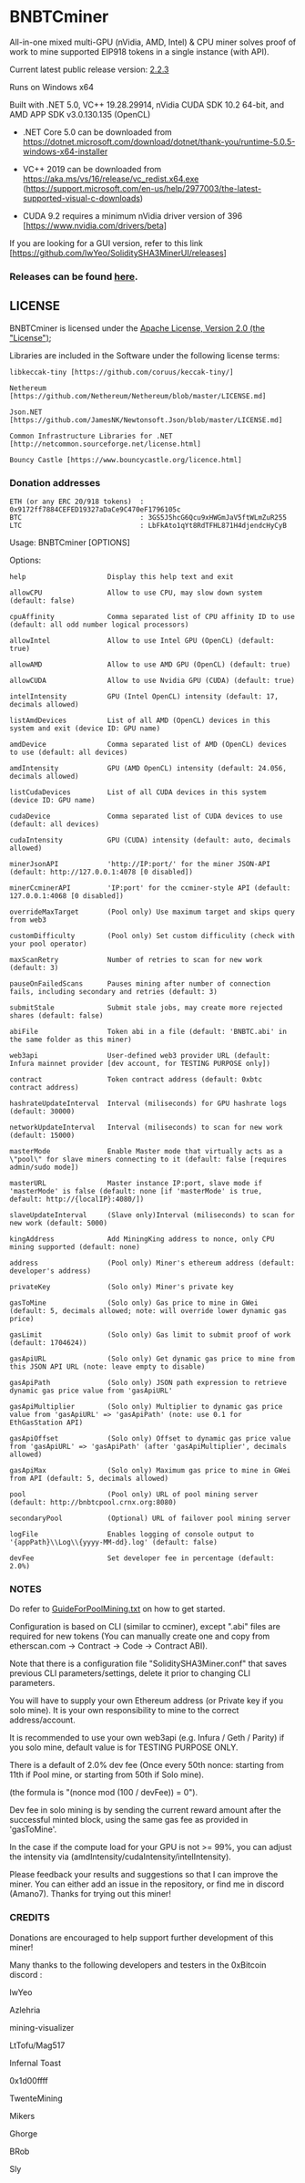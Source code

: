 # BNBTCminer
All-in-one mixed multi-GPU (nVidia, AMD, Intel) & CPU miner solves proof of work to mine supported EIP918 tokens in a single instance (with API).

Current latest public release version: [2.2.3](https://github.com/Mineions/BNBTCminer/releases/latest)

Runs on Windows x64

Built with .NET 5.0, VC++ 19.28.29914, nVidia CUDA SDK 10.2 64-bit, and AMD APP SDK v3.0.130.135 (OpenCL)

- .NET Core 5.0 can be downloaded from https://dotnet.microsoft.com/download/dotnet/thank-you/runtime-5.0.5-windows-x64-installer

- VC++ 2019 can be downloaded from https://aka.ms/vs/16/release/vc_redist.x64.exe (https://support.microsoft.com/en-us/help/2977003/the-latest-supported-visual-c-downloads)

- CUDA 9.2 requires a minimum nVidia driver version of 396 [https://www.nvidia.com/drivers/beta]

If you are looking for a GUI version, refer to this link [https://github.com/lwYeo/SoliditySHA3MinerUI/releases]

### Releases can be found [here](https://github.com/Mineions/BNBTCminer/releases).


## LICENSE

BNBTCminer is licensed under the [Apache License, Version 2.0 (the "License")](http://www.apache.org/licenses/LICENSE-2.0);

Libraries are included in the Software under the following license terms:
    
    libkeccak-tiny [https://github.com/coruus/keccak-tiny/]
    
    Nethereum [https://github.com/Nethereum/Nethereum/blob/master/LICENSE.md]
    
    Json.NET [https://github.com/JamesNK/Newtonsoft.Json/blob/master/LICENSE.md]
    
    Common Infrastructure Libraries for .NET [http://netcommon.sourceforge.net/license.html]
    
    Bouncy Castle [https://www.bouncycastle.org/licence.html]
    

### Donation addresses

    ETH (or any ERC 20/918 tokens)  : 0x9172ff7884CEFED19327aDaCe9C470eF1796105c
    BTC                             : 3GS5J5hcG6Qcu9xHWGmJaV5ftWLmZuR255
    LTC                             : LbFkAto1qYt8RdTFHL871H4djendcHyCyB
    

Usage: BNBTCminer [OPTIONS]

Options:

    help                    Display this help text and exit

    allowCPU                Allow to use CPU, may slow down system (default: false)

    cpuAffinity             Comma separated list of CPU affinity ID to use (default: all odd number logical processors)

    allowIntel              Allow to use Intel GPU (OpenCL) (default: true)

    allowAMD                Allow to use AMD GPU (OpenCL) (default: true)

    allowCUDA               Allow to use Nvidia GPU (CUDA) (default: true)

    intelIntensity          GPU (Intel OpenCL) intensity (default: 17, decimals allowed)

    listAmdDevices          List of all AMD (OpenCL) devices in this system and exit (device ID: GPU name)

    amdDevice               Comma separated list of AMD (OpenCL) devices to use (default: all devices)

    amdIntensity            GPU (AMD OpenCL) intensity (default: 24.056, decimals allowed)

    listCudaDevices         List of all CUDA devices in this system (device ID: GPU name)

    cudaDevice              Comma separated list of CUDA devices to use (default: all devices)

    cudaIntensity           GPU (CUDA) intensity (default: auto, decimals allowed)

    minerJsonAPI            'http://IP:port/' for the miner JSON-API (default: http://127.0.0.1:4078 [0 disabled])

    minerCcminerAPI         'IP:port' for the ccminer-style API (default: 127.0.0.1:4068 [0 disabled])

    overrideMaxTarget       (Pool only) Use maximum target and skips query from web3

    customDifficulty        (Pool only) Set custom difficulity (check with your pool operator)

    maxScanRetry            Number of retries to scan for new work (default: 3)

    pauseOnFailedScans      Pauses mining after number of connection fails, including secondary and retries (default: 3)

    submitStale             Submit stale jobs, may create more rejected shares (default: false)

    abiFile                 Token abi in a file (default: 'BNBTC.abi' in the same folder as this miner)

    web3api                 User-defined web3 provider URL (default: Infura mainnet provider [dev account, for TESTING PURPOSE only])

    contract                Token contract address (default: 0xbtc contract address)

    hashrateUpdateInterval  Interval (miliseconds) for GPU hashrate logs (default: 30000)

    networkUpdateInterval   Interval (miliseconds) to scan for new work (default: 15000)

    masterMode              Enable Master mode that virtually acts as a \"pool\" for slave miners connecting to it (default: false [requires admin/sudo mode])

    masterURL               Master instance IP:port, slave mode if 'masterMode' is false (default: none [if 'masterMode' is true, default: http://{localIP}:4080/])

    slaveUpdateInterval     (Slave only)Interval (miliseconds) to scan for new work (default: 5000)

    kingAddress             Add MiningKing address to nonce, only CPU mining supported (default: none)

    address                 (Pool only) Miner's ethereum address (default: developer's address)

    privateKey              (Solo only) Miner's private key

    gasToMine               (Solo only) Gas price to mine in GWei (default: 5, decimals allowed; note: will override lower dynamic gas price)

    gasLimit                (Solo only) Gas limit to submit proof of work (default: 1704624))

    gasApiURL               (Solo only) Get dynamic gas price to mine from this JSON API URL (note: leave empty to disable)

    gasApiPath              (Solo only) JSON path expression to retrieve dynamic gas price value from 'gasApiURL'

    gasApiMultiplier        (Solo only) Multiplier to dynamic gas price value from 'gasApiURL' => 'gasApiPath' (note: use 0.1 for EthGasStation API)

    gasApiOffset            (Solo only) Offset to dynamic gas price value from 'gasApiURL' => 'gasApiPath' (after 'gasApiMultiplier', decimals allowed)

    gasApiMax               (Solo only) Maximum gas price to mine in GWei from API (default: 5, decimals allowed)

    pool                    (Pool only) URL of pool mining server (default: http://bnbtcpool.crnx.org:8080)

    secondaryPool           (Optional) URL of failover pool mining server

    logFile                 Enables logging of console output to '{appPath}\\Log\\{yyyy-MM-dd}.log' (default: false)

    devFee                  Set developer fee in percentage (default: 2.0%)


### NOTES

Do refer to [GuideForPoolMining.txt](https://github.com/lwYeo/SoliditySHA3Miner/blob/master/SoliditySHA3Miner/MiningGuide/GuideForPoolMining.txt) on how to get started.

Configuration is based on CLI (similar to ccminer), except ".abi" files are required for new tokens (You can manually create one and copy from etherscan.com -> Contract -> Code -> Contract ABI).

Note that there is a configuration file "SoliditySHA3Miner.conf" that saves previous CLI parameters/settings, delete it prior to changing CLI parameters.

You will have to supply your own Ethereum address (or Private key if you solo mine). It is your own responsibility to mine to the correct address/account.

It is recommended to use your own web3api (e.g. Infura / Geth / Parity) if you solo mine, default value is for TESTING PURPOSE ONLY.

There is a default of 2.0% dev fee (Once every 50th nonce: starting from 11th if Pool mine, or starting from 50th if Solo mine).

(the formula is "(nonce mod (100 / devFee)) = 0").

Dev fee in solo mining is by sending the current reward amount after the successful minted block, using the same gas fee as provided in 'gasToMine'.

In the case if the compute load for your GPU is not >= 99%, you can adjust the intensity via (amdIntensity/cudaIntensity/intelIntensity).

Please feedback your results and suggestions so that I can improve the miner. You can either add an issue in the repository, or find me in discord (Amano7). Thanks for trying out this miner!

### CREDITS

Donations are encouraged to help support further development of this miner!

Many thanks to the following developers and testers in the 0xBitcoin discord :

lwYeo

Azlehria

mining-visualizer

LtTofu/Mag517

Infernal Toast

0x1d00ffff

TwenteMining

Mikers

Ghorge

BRob

Sly
